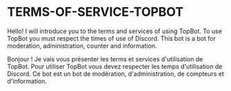 # TERMS-OF-SERVICE-TOPBOT

Hello! 
I will introduce you to the terms and services of using TopBot.
To use TopBot you must respect the times of use of Discord.
This bot is a bot for moderation, administration, counter and information.

Bonjour ! 
Je vais vous présenter les terms et services d'utilisation de TopBot.
Pour utiliser TopBot vous devez respecter les temps d'utilisation de Discord.
Ce bot est un bot de modération, d'administration, de compteurs et d'information.
